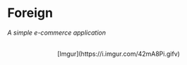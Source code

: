 # Foreign
_A simple e-commerce application_</br></br>
<p align="center">
  [Imgur](https://i.imgur.com/42mA8Pi.gifv)
</p>
